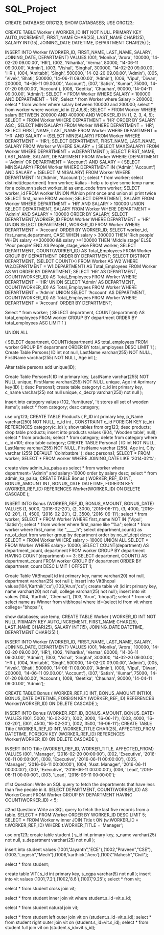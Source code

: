 # SQL_Project
CREATE DATABASE ORG123; SHOW DATABASES; USE ORG123;

CREATE TABLE Worker ( WORKER_ID INT NOT NULL PRIMARY KEY AUTO_INCREMENT, FIRST_NAME CHAR(25), LAST_NAME CHAR(25), SALARY INT(15), JOINING_DATE DATETIME, DEPARTMENT CHAR(25) );

INSERT INTO Worker (WORKER_ID, FIRST_NAME, LAST_NAME, SALARY, JOINING_DATE, DEPARTMENT) VALUES (001, 'Monika', 'Arora', 100000, '14-02-20 09.00.00', 'HR'), (002, 'Niharika', 'Verma', 80000, '14-06-11 09.00.00', 'Admin'), (003, 'Vishal', 'Singhal', 300000, '14-02-20 09.00.00', 'HR'), (004, 'Amitabh', 'Singh', 500000, '14-02-20 09.00.00', 'Admin'), (005, 'Vivek', 'Bhati', 500000, '14-06-11 09.00.00', 'Admin'), (006, 'Vipul', 'Diwan', 200000, '14-06-11 09.00.00', 'Account'), (007, 'Satish', 'Kumar', 75000, '14-01-20 09.00.00', 'Account'), (008, 'Geetika', 'Chauhan', 90000, '14-04-11 09.00.00', 'Admin'); SELECT * FROM Worker WHERE SALARY > 100000 AND DEPARTMENT = 'HR'; Select * from Worker where Salary > 200000; select * from worker where salary between 100000 and 200000; select * from worker where worker_id in (2,4,6,8); SELECT * FROM Worker WHERE salary BETWEEN 200000 AND 400000 AND WORKER_ID IN (1, 2, 3, 4, 5); SELECT * FROM Worker WHERE DEPARTMENT = 'HR' ORDER BY SALARY ASC ; SELECT MIN(SALARY) FROM Worker WHERE DEPARTMENT = 'HR'; SELECT FIRST_NAME, LAST_NAME FROM Worker WHERE DEPARTMENT = 'HR' AND SALARY = (SELECT MIN(SALARY) FROM Worker WHERE DEPARTMENT = 'HR'); SELECT DEPARTMENT, FIRST_NAME, LAST_NAME, SALARY FROM Worker w WHERE SALARY = ( SELECT MAX(SALARY) FROM Worker WHERE DEPARTMENT = w.DEPARTMENT ); SELECT FIRST_NAME, LAST_NAME, SALARY, DEPARTMENT FROM Worker WHERE (DEPARTMENT = 'Admin' OR DEPARTMENT = 'Account') AND SALARY = ( SELECT MIN(SALARY) FROM Worker WHERE DEPARTMENT IN ('Admin', 'Account') AND SALARY = (SELECT MIN(SALARY) FROM Worker WHERE DEPARTMENT IN ('Admin', 'Account')) ); select * from worker; select distinct(department) from worker; #alias - help u to give some temp name for a coloumn select worker_id as emp_code from worker; SELECT worker_id FROM worker UNION #Union print once and union all print twice SELECT first_name FROM worker; SELECT DEPARTMENT, SALARY FROM Worker WHERE DEPARTMENT = 'HR' AND SALARY > 100000 UNION SELECT DEPARTMENT, SALARY FROM Worker WHERE DEPARTMENT = 'Admin' AND SALARY > 100000 ORDER BY SALARY; SELECT DEPARTMENT,WORKER_ID FROM Worker WHERE DEPARTMENT = 'HR' UNION SELECT DEPARTMENT, WORKER_ID FROM Worker WHERE DEPARTMENT = 'Account' ORDER BY WORKER_ID; SELECT worker_id, first_name,department, CASE WHEN salary > 300000 THEN 'Rich people' WHEN salary <=300000 && salary >=100000 THEN 'Middle stage' ELSE 'Poor people' END AS People_stage_wise FROM worker; SELECT DEPARTMENT, COUNT(WORKER_ID) AS Total_Employees FROM Worker GROUP BY DEPARTMENT ORDER BY DEPARTMENT; SELECT DISTINCT DEPARTMENT, (SELECT COUNT(*) FROM Worker AS W2 WHERE W2.DEPARTMENT = W1.DEPARTMENT) AS Total_Employees FROM Worker AS W1 ORDER BY DEPARTMENT; SELECT 'HR' AS DEPARTMENT, COUNT(WORKER_ID) AS Total_Employees FROM Worker WHERE DEPARTMENT = 'HR' UNION SELECT 'Admin' AS DEPARTMENT, COUNT(WORKER_ID) AS Total_Employees FROM Worker WHERE DEPARTMENT = 'Admin' UNION SELECT 'Account' AS DEPARTMENT, COUNT(WORKER_ID) AS Total_Employees FROM Worker WHERE DEPARTMENT = 'Account' ORDER BY DEPARTMENT;

Select * from worker; ( SELECT department, COUNT(department) AS total_employees FROM worker GROUP BY department ORDER BY total_employees ASC LIMIT 1 )

UNION ALL

( SELECT department, COUNT(department) AS total_employees FROM worker GROUP BY department ORDER BY total_employees DESC LIMIT 1 ); Create Table Persons( ID int not null, LastName varchar(255) NOT NULL, FirstName varchar(255) NOT NULL, Age int );

Alter table persons add unique(ID);

Create Table Persons1( ID int primary key, LastName varchar(255) NOT NULL unique, FirstName varchar(255) NOT NULL unique, Age int #primary key(ID) ); desc Persons1; create table category( c_id int primary key, c_name varchar(25) not null unique, c_decrp varchar(250) not null );

insert into category values (102, 'furnitures', 'it stores all set of wooden items'); select * from category; desc category;

use org123; CREATE TABLE Products ( P_ID int primary key, p_Name varchar(250) NOT NULL, c_id int , CONSTRAINT c_id FOREIGN KEY (c_id) REFERENCES category(c_id) ); show tables from org123; desc products; drop table products; insert into products values (904, 'Wooden table', null); select * from products; select * from category; delete from category where c_id=101; drop table category; CREATE TABLE Persona1 ( ID int NOT NULL, LastName varchar(255) NOT NULL, FirstName varchar (255), Age int, City varchar (255) DEFAULT 'Coimbatbre' ); desc persona1; SELECT * FROM worker; SELECT * FROM worker WHERE JOINING_DATE LIKE '2014-02%';

create view admin_ka_paisa as select * from worker where department="Admin" and salary>10000 order by salary desc; select * from admin_ka_paisa; CREATE TABLE Bonus ( WORKER_REF_ID INT, BONUS_AMOUNT INT, BONUS_DATE DATETIME, FOREIGN KEY (WORKER_REF_ID) REFERENCES Worker(WORKER_ID) ON DELETE CASCADE );

INSERT INTO Bonus (WORKER_REF_ID, BONUS_AMOUNT, BONUS_DATE) VALUES (1, 5000, '2016-02-20'), (2, 3000, '2016-06-11'), (3, 4000, '2016-02-20'), (1, 4500, '2016-02-20'), (2, 3500, '2016-06-11'); select * from worker; SELECT * FROM Worker WHERE first_name NOT IN ('Vipul', 'Satish'); select * from worker where first_name like "%a"; select * from worker where first_name like "_____h"; select department,count() as no_of_dept from worker group by department order by no_of_dept desc; SELECT * FROM Worker WHERE salary > 10000 UNION ALL SELECT * FROM Worker WHERE salary> 10000; SELECT COUNT(department) AS department_count, department FROM worker GROUP BY department HAVING COUNT(department) >= 3; SELECT department, COUNT() AS department_count FROM worker GROUP BY department ORDER BY department_count DESC LIMIT 1 OFFSET 1;

Create Table VitBhopal( id int primary key, name varchar(20) not null, department varchar(25) not null ); insert into VitBhopal values(104,'Karthik','cs'),(103,'Arun','cs'); create table vit (id int primary key, name varchar(20) not null, college varchar(25) not null); insert into vit values (104, 'Karthik', 'Chennai'), (103, 'Arun', 'bhopal'); select * from vit; select name as Winner from vitbhopal where id=(select id from vit where college="bhopal");

show databases; use temp; CREATE TABLE Worker ( WORKER_ID INT NOT NULL PRIMARY KEY AUTO_INCREMENT, FIRST_NAME CHAR(25), LAST_NAME CHAR(25), SALARY INT(15), JOINING_DATE DATETIME, DEPARTMENT CHAR(25) );

INSERT INTO Worker (WORKER_ID, FIRST_NAME, LAST_NAME, SALARY, JOINING_DATE, DEPARTMENT) VALUES (001, 'Monika', 'Arora', 100000, '14-02-20 09.00.00', 'HR'), (002, 'Niharika', 'Verma', 80000, '14-06-11 09.00.00', 'Admin'), (003, 'Vishal', 'Singhal', 300000, '14-02-20 09.00.00', 'HR'), (004, 'Amitabh', 'Singh', 500000, '14-02-20 09.00.00', 'Admin'), (005, 'Vivek', 'Bhati', 500000, '14-06-11 09.00.00', 'Admin'), (006, 'Vipul', 'Diwan', 200000, '14-06-11 09.00.00', 'Account'), (007, 'Satish', 'Kumar', 75000, '14-01-20 09.00.00', 'Account'), (008, 'Geetika', 'Chauhan', 90000, '14-04-11 09.00.00', 'Admin');

CREATE TABLE Bonus ( WORKER_REF_ID INT, BONUS_AMOUNT INT(10), BONUS_DATE DATETIME, FOREIGN KEY (WORKER_REF_ID) REFERENCES Worker(WORKER_ID) ON DELETE CASCADE );

INSERT INTO Bonus (WORKER_REF_ID, BONUS_AMOUNT, BONUS_DATE) VALUES (001, 5000, '16-02-20'), (002, 3000, '16-06-11'), (003, 4000, '16-02-20'), (001, 4500, '16-02-20'), (002, 3500, '16-06-11'); CREATE TABLE Title ( WORKER_REF_ID INT, WORKER_TITLE CHAR(25), AFFECTED_FROM DATETIME, FOREIGN KEY (WORKER_REF_ID) REFERENCES Worker(WORKER_ID) ON DELETE CASCADE );

INSERT INTO Title (WORKER_REF_ID, WORKER_TITLE, AFFECTED_FROM) VALUES (001, 'Manager', '2016-02-20 00:00:00'), (002, 'Executive', '2016-06-11 00:00:00'), (008, 'Executive', '2016-06-11 00:00:00'), (005, 'Manager', '2016-06-11 00:00:00'), (004, 'Asst. Manager', '2016-06-11 00:00:00'), (007, 'Executive', '2016-06-11 00:00:00'), (006, 'Lead', '2016-06-11 00:00:00'), (003, 'Lead', '2016-06-11 00:00:00');

#1st Question: Write an SQL query to fetch the departments that have less than five people in it. SELECT DEPARTMENT, COUNT(WORKER_ID) AS WorkerCount FROM Worker GROUP BY DEPARTMENT HAVING COUNT(WORKER_ID) < 5;

#2nd Question: Write an SQL query to fetch the last five records from a table. SELECT * FROM Worker ORDER BY WORKER_ID DESC LIMIT 5; SELECT * FROM Worker w inner JOIN Title t ON (w.WORKER_ID = t.WORKER_REF_ID) WHERE t.WORKER_TITLE = 'Manager';

use org123; create table student ( s_id int primary key, s_name varchar(25) not null, s_department varchar(25) not null );

insert into student values (1001,"Jayanth","ECE"),(1002,"Praveen","CSE"),(1003,"Logesh","Mech"),(1006,'karthick','Aero'),(1007,"Mahesh","Civil");

select * from student;

create table VIT( s_id int primary key, s_cgpa varchar(5) not null ); insert into vit values (1001,'7.2'),(1002,'8.6'),(1007,'9.25'); select * from vit;

select * from student cross join vit;

select * from student inner join vit where student.s_id=vit.s_id;

select * from student natural join vit;

select * from student left outer join vit on (student.s_id=vit.s_id); select * from student right outer join vit on (student.s_id=vit.s_id); select * from student full join vit on (student.s_id=vit.s_id);

